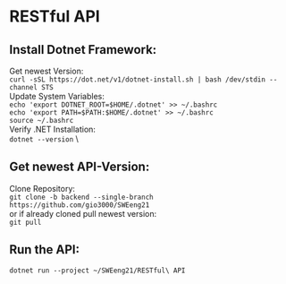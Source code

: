 # RESTful API
## Install Dotnet Framework:
Get newest Version: \
  ```curl -sSL https://dot.net/v1/dotnet-install.sh | bash /dev/stdin --channel STS``` \
Update System Variables: \
  ```echo 'export DOTNET_ROOT=$HOME/.dotnet' >> ~/.bashrc``` \
  ```echo 'export PATH=$PATH:$HOME/.dotnet' >> ~/.bashrc``` \
  ```source ~/.bashrc``` \
Verify .NET Installation: \
  ```dotnet --version``` \
## Get newest API-Version:
Clone Repository: \
 ```git clone -b backend --single-branch https://github.com/gio3000/SWEeng21``` \
or if already cloned pull newest version: \
  ```git pull```
## Run the API:
```dotnet run --project ~/SWEeng21/RESTful\ API```

